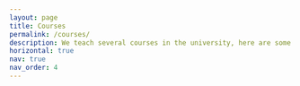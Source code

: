 ```yaml
---
layout: page
title: Courses
permalink: /courses/
description: We teach several courses in the university, here are some quick descriptions of them.
horizontal: true
nav: true
nav_order: 4
---
```

